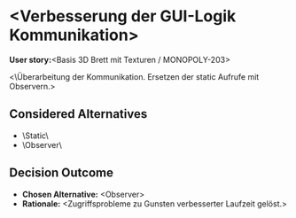 # \<Verbesserung der GUI-Logik Kommunikation\>

**User story:**\<Basis 3D Brett mit Texturen / MONOPOLY-203\>

<\Überarbeitung der Kommunikation. Ersetzen der static Aufrufe mit Observern.\>

## Considered Alternatives

* \Static\
* \Observer\

## Decision Outcome

* **Chosen Alternative:** \<Observer\>
* **Rationale:** \<Zugriffsprobleme zu Gunsten verbesserter Laufzeit gelöst.\>
